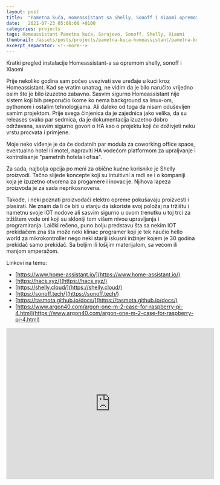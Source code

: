 ```yaml
---
layout: post
title:  "Pametna kuća, Homeassistant sa Shelly, Sonoff i Xiaomi opremom."
date:   2021-07-23 05:00:00 +0100
categories: projects
tags: Homeassistant Pametna kuća, Sarajevo, Sonoff, Shelly, Xiaomi
thumbnail: /assets/posts/projects/pametna-kuca-homeassistant/pametna-kuca-homeassistant.jpg
excerpt_separator: <!--more-->
---
```


Kratki pregled instalacije Homeassistant-a sa opremom shelly, sonoff i Xiaomi

Prije nekoliko godina sam počeo uvezivati sve uređaje u kući kroz Homeassistant. Kad se vratim unatrag, ne vidim da je bilo naručito vrijedno osim što je bilo izuzetno zabavno. Sasvim sigurno Homeassistant nije sistem koji bih preporučio ikome ko nema background sa linux-om, pythonom i ostalim tehnologijama. Ali daleko od toga da nisam oduševljen samim projektom. Prije svega činjenica da je zajednica jako velika, da su releases svako par sedmica, da je dokumentacija izuzetno dobro održavana, sasvim sigurno govori o HA kao o projektu koji će doživjeti neku vrstu procvata i primjene.

Moje neko viđenje je da će dodatnih par modula za coworking office space, eventualno hotel ili motel, napraviti HA vodećom platformom za upraljvanje i kontrolisanje "pametnih hotela i ofisa".

Za sada, najbolja opcija po meni za obične kućne korisnike je Shelly proizvodi. Tačno slijede koncepte koji su intuitivni a radi se i o kompaniji koja je izuzetno otvorena za progamere i inovacije. Njihova lapeza proizvoda je za sada neprikosnovena.

Takođe, i neki poznati proizvođači elektro opreme pokušavaju proizvesti i plasirati. Ne znam da li će biti u stanju da iskoriste svoj položaj na tržištu i nametnu svoje IOT nodove ali sasvim sigurno u ovom trenutku u toj trci za tržištem vode oni koji su skloniji tom višem nivou upravljanja i programiranja. Laički rečeno, puno bolju predstavu šta sa nekim IOT prekidačem zna šta može neki klinac programer koji je tek naučio hello world za mikrokontroller nego neki stariji iskusni inžinjer kojem je 30 godina prekidač samo prekidač. Sa boljim ili lošijim materijalom, sa većom ili manjom amperažom.

Linkovi na temu:
* [https://www.home-assistant.io/](https://www.home-assistant.io/)
* [https://hacs.xyz/](https://hacs.xyz/)
* [https://shelly.cloud/](https://shelly.cloud/)
* [https://sonoff.tech/](https://sonoff.tech/)
* [https://tasmota.github.io/docs/](https://tasmota.github.io/docs/)
* [https://www.argon40.com/argon-one-m-2-case-for-raspberry-pi-4.html](https://www.argon40.com/argon-one-m-2-case-for-raspberry-pi-4.html)


<iframe width="550" height="400" src="https://www.youtube.com/embed/mrhUqYukOAw" frameborder="0" allow="accelerometer; autoplay; encrypted-media; gyroscope; picture-in-picture" allowfullscreen></iframe>